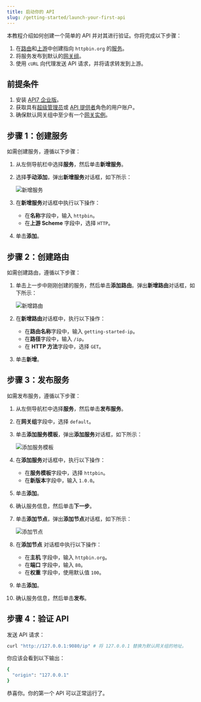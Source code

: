 ```yaml
---
title: 启动你的 API
slug: /getting-started/launch-your-first-api
---
```


本教程介绍如何创建一个简单的 API 并对其进行验证。你将完成以下步骤：

1. 在[路由](../key-concepts/routes)和[上游](../key-concepts/upstreams)中创建指向 `httpbin.org` 的[服务](../key-concepts/services)。
2. 将服务发布到默认的[网关组](../key-concepts/gateway-groups)。
3. 使用 `cURL` 向代理发送 API 请求，并将请求转发到上游。

## 前提条件

1. 安装 [API7 企业版](./install-api7-ee.md)。
2. 获取具有[超级管理员](../administration/role-based-access-control.md#超级管理员)或 [API 提供者](../administration/role-based-access-control.md#api-提供者)角色的用户账户。
3. 确保默认网关组中至少有一个[网关实例](../key-concepts/gateway-instances)。

## 步骤 1：创建服务

如需创建服务，遵循以下步骤：

1. 从左侧导航栏中选择**服务**，然后单击**新增服务**。
2. 选择**手动添加**，弹出**新增服务**对话框，如下所示：

    ![新增服务](https://static.apiseven.com/uploads/2023/12/07/0JZ2RX5E_add-service_zh.png)

3. 在**新增服务**对话框中执行以下操作：
    - 在**名称**字段中，输入 `httpbin`。
    - 在**上游 Scheme** 字段中，选择 `HTTP`。
4. 单击**添加**。

## 步骤 2：创建路由

如需创建路由，遵循以下步骤：

1. 单击上一步中刚刚创建的服务，然后单击**添加路由**。弹出**新增路由**对话框，如下所示：

    ![新增路由](https://static.apiseven.com/uploads/2023/12/07/KI3qHN3j_add-route_zh.png)

2. 在**新增路由**对话框中，执行以下操作：
    - 在**路由名称**字段中，输入 `getting-started-ip`。
    - 在**路径**字段中，输入 `/ip`。
    - 在 **HTTP 方法**字段中，选择 `GET`。
3. 单击**新增**。

## 步骤 3：发布服务

如需发布服务，遵循以下步骤：

1. 从左侧导航栏中选择**服务**，然后单击**发布服务**。
2. 在**网关组**字段中，选择 `default`。
3. 单击**添加服务模板**，弹出**添加服务**对话框，如下所示：

    ![添加服务模板](https://static.apiseven.com/uploads/2023/12/07/SqTtXOFa_publish-service_zh.png)
    
4. 在**添加服务**对话框中，执行以下操作：
    - 在**服务模板**字段中，选择 `httpbin`。
    - 在**新版本**字段中，输入 `1.0.0`。
3. 单击**添加**。
4. 确认服务信息，然后单击**下一步**。
5. 单击**添加节点**，弹出**添加节点**对话框，如下所示：

    ![添加节点](https://static.apiseven.com/uploads/2023/12/07/dXEfZ4gS_add-node_zh.png)

6. 在**添加节点** 对话框中执行以下操作：
    - 在**主机** 字段中，输入 `httpbin.org`。
    - 在**端口** 字段中，输入 `80`。
    - 在**权重** 字段中，使用默认值 `100`。
4. 单击**添加**。
7. 确认服务信息，然后单击**发布**。

## 步骤 4：验证 API

发送 API 请求：

```bash
curl "http://127.0.0.1:9080/ip" # 将 127.0.0.1 替换为默认网关组的地址。
```

你应该会看到以下输出：

```bash
{
  "origin": "127.0.0.1"
}
```

恭喜你。你的第一个 API 可以正常运行了。